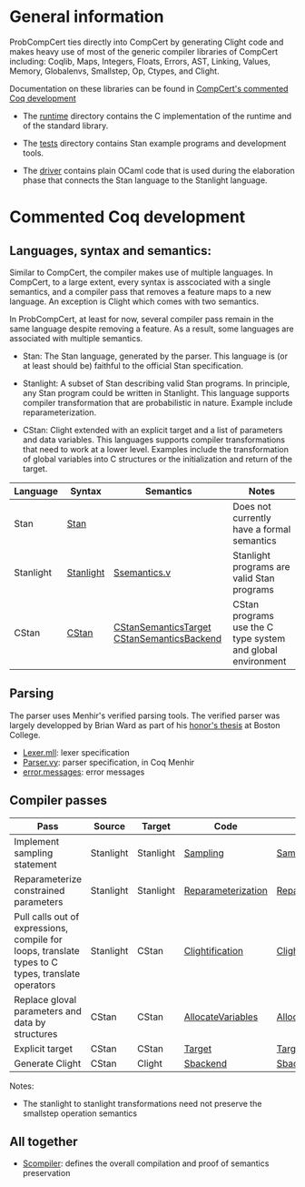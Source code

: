 # General information

ProbCompCert ties directly into CompCert by generating Clight code and
makes heavy use of most of the generic compiler libraries of CompCert
including: Coqlib, Maps, Integers, Floats, Errors, AST, Linking,
Values, Memory, Globalenvs, Smallstep, Op, Ctypes, and Clight.

Documentation on these libraries can be found in [CompCert's commented
Coq development](https://compcert.org/doc/index.html)

* The [runtime](runtime) directory contains the C implementation of the
runtime and of the standard library.

* The [tests](tests) directory contains Stan example programs and
development tools.

* The [driver](driver) contains plain OCaml code that is used during the
elaboration phase that connects the Stan language to the Stanlight
language.

# Commented Coq development

## Languages, syntax and semantics:

Similar to CompCert, the compiler makes use of multiple languages. In
CompCert, to a large extent, every syntax is asscociated with a single
semantics, and a compiler pass that removes a feature maps to a new
language. An exception is Clight which comes with two semantics.

In ProbCompCert, at least for now, several compiler pass remain in the
same language despite removing a feature. As a result, some languages
are associated with multiple semantics.

* Stan: The Stan language, generated by the parser. This language is
  (or at least should be) faithful to the official Stan specification.

* Stanlight: A subset of Stan describing valid Stan programs. In
   principle, any Stan program could be written in Stanlight. This
   language supports compiler transformation that are probabilistic in
   nature. Example include reparameterization. 

* CStan: Clight extended with an explicit target and a list of
  parameters and data variables. This languages supports compiler
  transformations that need to work at a lower level. Examples include
  the transformation of global variables into C structures or the
  initialization and return of the target.

| Language | Syntax | Semantics | Notes |
| -------- | ------ | --------- | ----- |
| Stan     | [Stan](Stan.v)  |  | Does not currently have a formal semantics |
| Stanlight| [Stanlight](Stanlight.v) | [Ssemantics.v](Ssemantics.v) | Stanlight programs are valid Stan programs |
| CStan    | [CStan](CStan.v) | [CStanSemanticsTarget](CStanSemanticsTarget.v) [CStanSemanticsBackend](CStanSemanticsBackend.v)| CStan programs use the C type system and global environment|

## Parsing

The parser uses Menhir's verified parsing tools. The verified parser
was largely developped by Brian Ward as part of his [honor's
thesis](https://www.bc.edu/content/dam/bc1/schools/mcas/cs/pdf/honors-thesis/Ward_Brian_Thesis.pdf)
at Boston College.

* [Lexer.mll](Lexer.mll): lexer specification
* [Parser.vy](Parser.vy): parser specification, in Coq Menhir
* [error.messages](error.messages): error messages

## Compiler passes

| Pass | Source | Target | Code | Proof |
| ---- | ------ | ------ | ---- | ----- |
| Implement sampling statement | Stanlight | Stanlight | [Sampling](Sampling.v) | [Samplingproof](Samplingproof.v) |
| Reparameterize constrained parameters | Stanlight | Stanlight | [Reparameterization](Reparameterization.v) | [Reparameterizationproof](Reparameterizationproof.v) |
| Pull calls out of expressions, compile for loops, translate types to C types, translate operators | Stanlight| CStan | [Clightification](Clightification.v) | [Clightificationproof](Clightificationproof.v) |
| Replace gloval parameters and data by structures | CStan | CStan | [AllocateVariables](AllocateVariables.v) | [AllocateVariablesproof](AllocateVariablesproof.v) |
| Explicit target | CStan | CStan | [Target](Target.v) | [Targetproof](Targetproof.v) |
| Generate Clight | CStan | Clight | [Sbackend](Sbackend.v) | [Sbackendproof](Sbackendproof.v) |

Notes:
* The stanlight to stanlight transformations need not preserve the smallstep operation semantics

## All together

* [Scompiler](Scompiler.v): defines the overall compilation and proof of semantics preservation